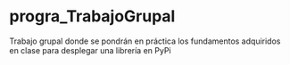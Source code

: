 # progra_TrabajoGrupal
Trabajo grupal donde se pondrán en práctica los fundamentos adquiridos en clase para desplegar una librería en PyPi
